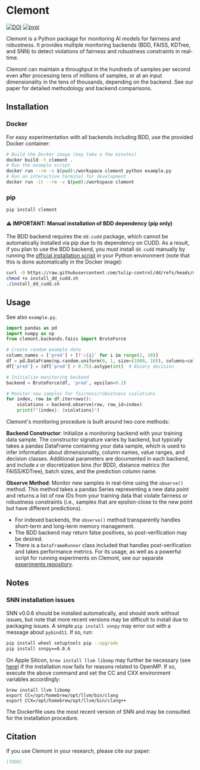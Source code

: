 # Clemont

[![DOI](https://zenodo.org/badge/DOI/10.5281/zenodo.15552183.svg)](https://doi.org/10.5281/zenodo.15552183)
[![pypi](https://img.shields.io/pypi/v/clemont?color=white)](https://pypi.org/project/clemont/)

Clemont is a Python package for monitoring AI models for fairness and robustness. It provides multiple monitoring backends (BDD, FAISS, KDTree, and SNN) to detect violations of fairness and robustness constraints in real-time. 

Clemont can maintain a throughput in the hundreds of samples per second even after processing tens of millions of samples, or at an input dimensionality in the tens of thousands, depending on the backend. See our paper for detailed methodology and backend comparisons.

## Installation

### Docker

For easy experimentation with all backends including BDD, use the provided Docker container:

```bash
# Build the Docker image (may take a few minutes)
docker build -t clemont .
# Run the example script
docker run --rm -v $(pwd):/workspace clemont python example.py
# Run an interactive terminal for development
docker run -it --rm -v $(pwd):/workspace clemont
```

### pip

```bash
pip install clemont
```

#### ⚠️ IMPORTANT: Manual installation of BDD dependency (pip only)

The BDD backend requires the `dd.cudd` package, which cannot be automatically installed via pip due to its dependency on CUDD. As a result, if you plan to use the BDD backend, you must install `dd.cudd` manually by running the [official installation script](https://github.com/tulip-control/dd/blob/main/examples/install_dd_cudd.sh) in your Python environment (note that this is done automatically in the Docker image):

```bash
curl -O https://raw.githubusercontent.com/tulip-control/dd/refs/heads/main/examples/install_dd_cudd.sh
chmod +x install_dd_cudd.sh
./install_dd_cudd.sh
```


## Usage

See also `example.py`.

```python
import pandas as pd
import numpy as np
from clemont.backends.faiss import BruteForce

# Create random example data
column_names = ['pred'] + [f'c{i}' for i in range(1, 10)]
df = pd.DataFrame(np.random.uniform(0, 1, size=(1000, 10)), columns=column_names)
df['pred'] = (df['pred'] > 0.75).astype(int)  # Binary decision

# Initialize monitoring backend
backend = BruteForce(df, 'pred', epsilon=0.2)

# Monitor new samples for fairness/robustness violations
for index, row in df.iterrows():
    violations = backend.observe(row, row_id=index)
    print(f"{index}: {violations}")
```

Clemont's monitoring procedure is built around two core methods:

**Backend Constructor**: Initialize a monitoring backend with your training data sample. The constructor signature varies by backend, but typically takes a pandas DataFrame containing your data sample, which is used to infer information about dimensionality, column names, value ranges, and decision classes. Additional parameters are documented in each backend, and include $\epsilon$ or discretization bins (for BDD), distance metrics (for FAISS/KDTree), batch sizes, and the prediction column name.

**Observe Method**: Monitor new samples in real-time using the `observe()` method. This method takes a pandas Series representing a new data point and returns a list of row IDs from your training data that violate fairness or robustness constraints (i.e., samples that are epsilon-close to the new point but have different predictions). 

* For indexed backends, the `observe()` method transparently handles short-term and long-term memory management.
* The BDD backend may return false positives, so post-verification may be desired.
* There is a `DataframeRunner` class included that handles post-verification and takes performance metrics. For its usage, as well as a powerful script for running experiments on Clemont, see our separate [experiments repository](https://github.com/ariez-xyz/aimon). 


## Notes

### SNN installation issues

SNN v0.0.6 should be installed automatically, and should work without issues, but note that more recent versions may be difficult to install due to packaging issues. A simple `pip install snnpy` may error out with a message about `pybind11`. If so, run:

```bash
pip install wheel setuptools pip --upgrade
pip install snnpy==0.0.6
```

On Apple Silicon, `brew install llvm libomp` may further be necessary (see [here](https://stackoverflow.com/questions/60005176/how-to-deal-with-clang-error-unsupported-option-fopenmp-on-travis)) if the installation now fails for reasons related to OpenMP. If so, execute the above command and set the CC and CXX environment variables accordingly:

```
brew install llvm libomp
export CC=/opt/homebrew/opt/llvm/bin/clang
export CCX=/opt/homebrew/opt/llvm/bin/clang++
```

The Dockerfile uses the most recent version of SNN and may be consulted for the installation procedure.


## Citation

If you use Clemont in your research, please cite our paper:

```bibtex
[TODO]
```
